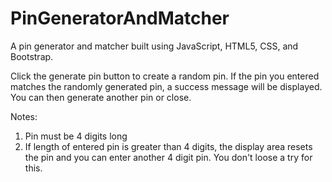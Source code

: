 # PinGeneratorAndMatcher
A pin generator and matcher built using JavaScript, HTML5, CSS, and Bootstrap.

Click the generate pin button to create a random pin. If the pin you entered matches the  randomly generated pin, a success message will be displayed. You can then generate another pin or close.

Notes:
1. Pin must be 4 digits long
2. If length of entered pin is greater than 4 digits, the display area resets the pin and you can enter another 4 digit pin. You don't loose a try for this.
